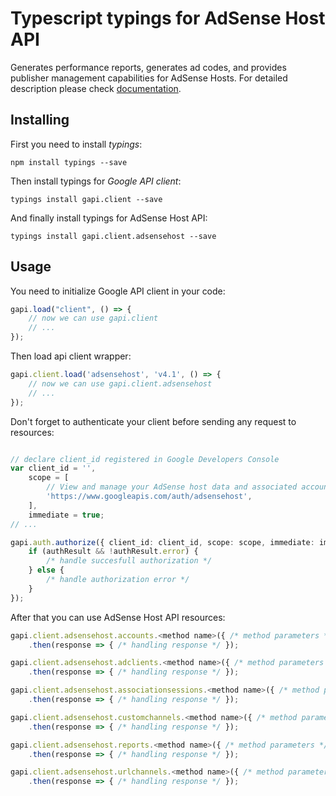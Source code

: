 # Typescript typings for AdSense Host API
Generates performance reports, generates ad codes, and provides publisher management capabilities for AdSense Hosts.
For detailed description please check [documentation](https://developers.google.com/adsense/host/).

## Installing

First you need to install *typings*:
```
npm install typings --save 
```

Then install typings for *Google API client*:
```
typings install gapi.client --save 
```

And finally install typings for AdSense Host API:
```
typings install gapi.client.adsensehost --save 
```

## Usage

You need to initialize Google API client in your code:
```typescript
gapi.load("client", () => { 
    // now we can use gapi.client
    // ... 
});
```

Then load api client wrapper:
```typescript
gapi.client.load('adsensehost', 'v4.1', () => {
    // now we can use gapi.client.adsensehost
    // ... 
});
```

Don't forget to authenticate your client before sending any request to resources:
```typescript

// declare client_id registered in Google Developers Console
var client_id = '',
    scope = [     
        // View and manage your AdSense host data and associated accounts
        'https://www.googleapis.com/auth/adsensehost',
    ],
    immediate = true;
// ...

gapi.auth.authorize({ client_id: client_id, scope: scope, immediate: immediate }, authResult => {
    if (authResult && !authResult.error) {
        /* handle succesfull authorization */
    } else {
        /* handle authorization error */
    }
});            
```

After that you can use AdSense Host API resources:

```typescript
gapi.client.adsensehost.accounts.<method name>({ /* method parameters */ })
    .then(response => { /* handling response */ });

gapi.client.adsensehost.adclients.<method name>({ /* method parameters */ })
    .then(response => { /* handling response */ });

gapi.client.adsensehost.associationsessions.<method name>({ /* method parameters */ })
    .then(response => { /* handling response */ });

gapi.client.adsensehost.customchannels.<method name>({ /* method parameters */ })
    .then(response => { /* handling response */ });

gapi.client.adsensehost.reports.<method name>({ /* method parameters */ })
    .then(response => { /* handling response */ });

gapi.client.adsensehost.urlchannels.<method name>({ /* method parameters */ })
    .then(response => { /* handling response */ });
```